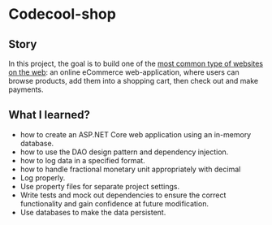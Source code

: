 # Codecool-shop

## Story

In this project, the goal is to build one of the [most common type of websites on the web](https://www.expertmarket.co.uk/web-design/different-types-of-websites):
an online eCommerce web-application, where users can browse products, add them into a shopping cart, then check out and make payments.

## What I learned?

- how to create an ASP.NET Core web application using an in-memory database.
- how to use the DAO design pattern and dependency injection.
- how to log data in a specified format.
- how to handle fractional monetary unit appropriately with decimal
- Log properly.
- Use property files for separate project settings.
- Write tests and mock out dependencies to ensure the correct functionality and gain confidence at future modification.
- Use databases to make the data persistent.
